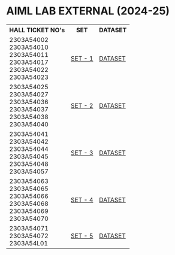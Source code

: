 # AIML LAB EXTERNAL (2024-25)

<table>
  <tr>
    <th>HALL TICKET NO's</th>
    <th>SET</th>
    <th>DATASET</th>
  </tr>
  <tr>
    <td>2303A54002<br>
      2303A54010<br>
      2303A54011<br>
      2303A54017<br>
      2303A54022<br>
      2303A54023<br>
     </td>
    <td><a href = "https://drive.google.com/file/d/1YirYVesyhXgVXT3K1AxB2muRGetHYX19/view?usp=sharing">SET - 1</a></td>
    <td><a href = "https://drive.google.com/file/d/115bly2OgFhAFvYG8ChIzMYGvcrmYWL1n/view?usp=sharing">DATASET</a></td>
  </tr>
  <tr>
    <td>2303A54025<br>
      2303A54027<br>
      2303A54036<br>
      2303A54037<br>
      2303A54038<br>
      2303A54040<br>
     </td>
    <td><a href = "https://drive.google.com/file/d/13gF3DN9F-RiTkif2S3DDzIVlhn26ERcH/view?usp=sharing">SET - 2</a></td>
    <td><a href = "https://drive.google.com/file/d/1eRxraOHkOZFOxwAy7PoWlnOIDnnWNWrG/view?usp=sharing">DATASET</a></td>
  </tr>
  <tr>
    <td>2303A54041<br>
      2303A54042<br>
      2303A54044<br>
      2303A54045<br>
      2303A54048<br>
      2303A54057<br>
      </td>
    <td><a href = "https://drive.google.com/file/d/1W0vZgL6ZHsTfXwMjV6WRKajSXPGQ-BVT/view?usp=sharing">SET - 3</a></td>
    <td><a href = "https://drive.google.com/file/d/1d3G8JlKtCcKSz57jVvUHw3a_DR0ug83i/view?usp=sharing">DATASET</a></td>
  </tr>
  <tr>
    <td>2303A54063<br>
      2303A54065<br>
      2303A54066<br>
      2303A54068<br>
      2303A54069<br>
      2303A54070<br>
     </td>
    <td><a href = "https://drive.google.com/file/d/1v8f5Q8x0SWmfBDUxYTe29tOfi9b0kicI/view?usp=sharing">SET - 4</a></td>
    <td><a href = "https://drive.google.com/file/d/1AGIi2QMd57J2reZhdVBIJ632XazLP62u/view?usp=sharing">DATASET</a></td>
  </tr>
  <tr>
    <td>2303A54071<br>
      2303A54072<br>
      2303A54L01<br>
     </td>
    <td><a href = "https://drive.google.com/file/d/1AvN2T6xjWVM3iSlzGGX8d0dbT3b0nz3u/view?usp=sharing">SET - 5</a></td>
    <td><a href = "https://drive.google.com/file/d/1Pfp8j6GWgKusQUlqwrj5losFSlCttLV1/view?usp=sharing">DATASET</a></td>
  </tr>
</table>
